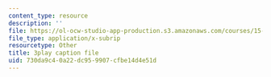 ```yaml
---
content_type: resource
description: ''
file: https://ol-ocw-studio-app-production.s3.amazonaws.com/courses/15-071-the-analytics-edge-spring-2017/730da9c40a22dc959907cfbe14d4e51d_1-_pwzJ8nPw.srt
file_type: application/x-subrip
resourcetype: Other
title: 3play caption file
uid: 730da9c4-0a22-dc95-9907-cfbe14d4e51d
---
```

